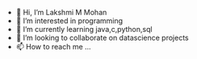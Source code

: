 - 👋 Hi, I’m Lakshmi M Mohan
- 👀 I’m interested in programming
- 🌱 I’m currently learning java,c,python,sql
- 💞️ I’m looking to collaborate on datascience projects
- 📫 How to reach me ...

<!---
lakshmigilsha/lakshmigilsha is a ✨ special ✨ repository because its `README.md` (this file) appears on your GitHub profile.
You can click the Preview link to take a look at your changes.
--->
